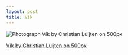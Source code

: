```yaml
---
layout: post
title: Vík
---
```

<div class="pixels-photo">
  <p><img src="https://drscdn.500px.org/photo/1989950/m%3D900/29c6c8b887221059e6a354c2246a7527" alt="Photograph Vík by Christian Luijten on 500px"></p>
  <a href="https://500px.com/photo/1989950/v%C3%ADk-by-christian-luijten">Vík by Christian Luijten on 500px</a>
</div>
<script type="text/javascript" src="https://500px.com/embed.js"></script>
